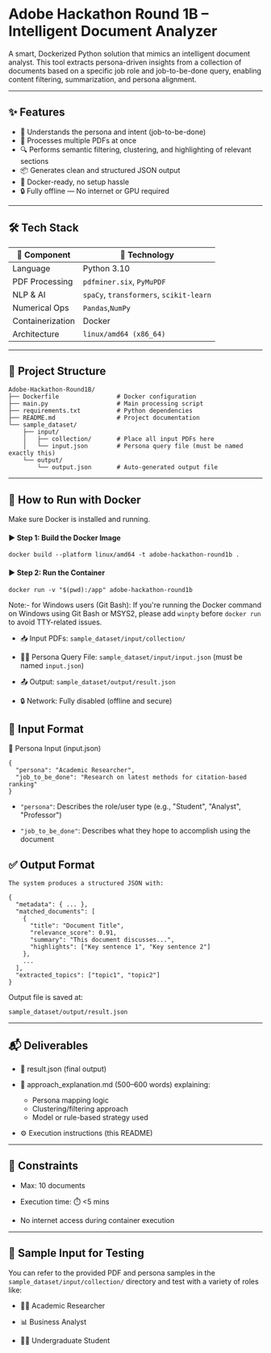 # Adobe Hackathon Round 1B – Intelligent Document Analyzer

A smart, Dockerized Python solution that mimics an intelligent document analyst. This tool extracts persona-driven insights from a collection of documents based on a specific job role and job-to-be-done query, enabling content filtering, summarization, and persona alignment.

---

## ✨ Features

- 🧠 Understands the persona and intent (job-to-be-done)
- 📄 Processes multiple PDFs at once
- 🔍 Performs semantic filtering, clustering, and highlighting of relevant sections
- 📦 Generates clean and structured JSON output
- 🐳 Docker-ready, no setup hassle
- 🔒 Fully offline — No internet or GPU required

---

## 🛠️ Tech Stack

| 🔧 Component     | 🚀 Technology         |
|------------------|------------------------|
| Language         | Python 3.10            |
| PDF Processing     | `pdfminer.six`, `PyMuPDF`         |
| NLP & AI       | `spaCy`, `transformers`, `scikit-learn`|
| Numerical Ops    | `Pandas`,`NumPy`                |
| Containerization | Docker                 |
| Architecture     | `linux/amd64 (x86_64)` |

---

## 📁 Project Structure

```
Adobe-Hackathon-Round1B/
├── Dockerfile                # Docker configuration
├── main.py                   # Main processing script
├── requirements.txt          # Python dependencies
├── README.md                 # Project documentation
└── sample_dataset/
    ├── input/
    │   ├── collection/       # Place all input PDFs here
    │   └── input.json        # Persona query file (must be named exactly this)
    └── output/
        └── output.json       # Auto-generated output file
```

---

## 🚀 How to Run with Docker

Make sure Docker is installed and running.

#### ▶️ Step 1: Build the Docker Image

```
docker build --platform linux/amd64 -t adobe-hackathon-round1b .
```


#### ▶️ Step 2: Run the Container

```
docker run -v "$(pwd):/app" adobe-hackathon-round1b
```

Note:- for Windows users (Git Bash):
If you're running the Docker command on Windows using Git Bash or MSYS2, please add `winpty` before `docker run` to avoid TTY-related issues.

- 📥 Input PDFs: `sample_dataset/input/collection/`

- 🧑‍💼 Persona Query File: `sample_dataset/input/input.json` (must be named `input.json`)

- 📤 Output: `sample_dataset/output/result.json`

- 🔒 Network: Fully disabled (offline and secure)

## 📄 Input Format

🎯 Persona Input (input.json)

```
{
  "persona": "Academic Researcher",
  "job_to_be_done": "Research on latest methods for citation-based ranking"
}
```

- `"persona"`: Describes the role/user type (e.g., "Student", "Analyst", "Professor")

- `"job_to_be_done"`: Describes what they hope to accomplish using the document

## ✅ Output Format

```
The system produces a structured JSON with:

{
  "metadata": { ... },
  "matched_documents": [
    {
      "title": "Document Title",
      "relevance_score": 0.91,
      "summary": "This document discusses...",
      "highlights": ["Key sentence 1", "Key sentence 2"]
    },
    ...
  ],
  "extracted_topics": ["topic1", "topic2"]
}
```

Output file is saved at:

```
sample_dataset/output/result.json
```

---

## 📬 Deliverables

- 🧾 result.json (final output)

- 📝 approach_explanation.md (500–600 words) explaining:

    - Persona mapping logic
    - Clustering/filtering approach
    - Model or rule-based strategy used

- ⚙️ Execution instructions (this README)

---

## 🚫 Constraints

- Max: 10 documents

- Execution time: ⏱️ <5 mins

- No internet access during container execution

---

## 🧪 Sample Input for Testing

You can refer to the provided PDF and persona samples in the `sample_dataset/input/collection/` directory and test with a variety of roles like:

- 👩‍🏫 Academic Researcher

- 📊 Business Analyst

- 👨‍🎓 Undergraduate Student
